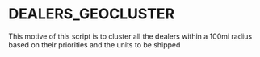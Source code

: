 # DEALERS_GEOCLUSTER
This motive of this script is to cluster all the dealers within a 100mi radius based on their priorities and the units to be shipped
